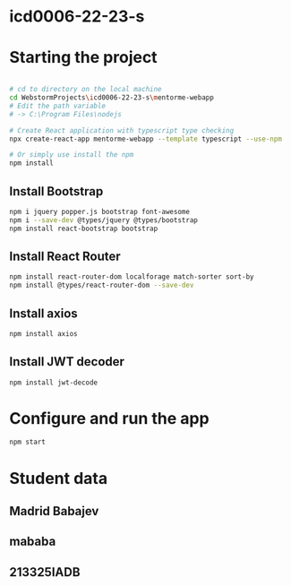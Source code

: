 # icd0006-22-23-s

# Starting the project
~~~bash

# cd to directory on the local machine
cd WebstormProjects\icd0006-22-23-s\mentorme-webapp
# Edit the path variable 
# -> C:\Program Files\nodejs

# Create React application with typescript type checking
npx create-react-app mentorme-webapp --template typescript --use-npm

# Or simply use install the npm
npm install

~~~
## Install Bootstrap
~~~bash
npm i jquery popper.js bootstrap font-awesome
npm i --save-dev @types/jquery @types/bootstrap
npm install react-bootstrap bootstrap
~~~

## Install React Router
~~~bash
npm install react-router-dom localforage match-sorter sort-by
npm install @types/react-router-dom --save-dev
~~~

## Install axios
~~~bash
npm install axios
~~~

## Install JWT decoder 
~~~bash
npm install jwt-decode
~~~

# Configure and run the app
~~~bash
npm start
~~~

# Student data

## Madrid Babajev

## mababa

## 213325IADB